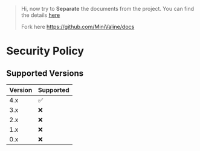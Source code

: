 > Hi, now try to **Separate** the documents from the project. You can find the details [here](https://minivaline.js.org/docs/)
>
> Fork here <https://github.com/MiniValine/docs>

# Security Policy

## Supported Versions


| Version | Supported          |
| ------- | ------------------ |
| 4.x     | :white_check_mark: |
| 3.x     | :x:                |
| 2.x     | :x:                |
| 1.x     | :x:                |
| 0.x     | :x:                |
